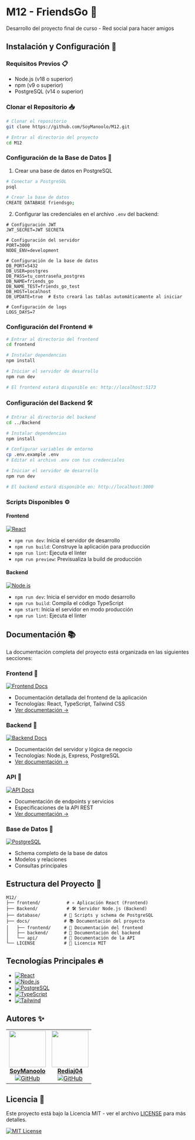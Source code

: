 # M12 - FriendsGo 🌟
Desarrollo del proyecto final de curso - Red social para hacer amigos

## Instalación y Configuración 🚀

### Requisitos Previos 📋
- Node.js (v18 o superior)
- npm (v9 o superior)
- PostgreSQL (v14 o superior)

### Clonar el Repositorio 📥
```bash
# Clonar el repositorio
git clone https://github.com/SoyManoolo/M12.git

# Entrar al directorio del proyecto
cd M12
```

### Configuración de la Base de Datos 💾
1. Crear una base de datos en PostgreSQL
```bash
# Conectar a PostgreSQL
psql

# Crear la base de datos
CREATE DATABASE friendsgo;
```

2. Configurar las credenciales en el archivo `.env` del backend:
```env
# Configuración JWT
JWT_SECRET=JWT SECRETA

# Configuración del servidor
PORT=3000
NODE_ENV=development

# Configuración de la base de datos
DB_PORT=5432
DB_USER=postgres
DB_PASS=tu_contraseña_postgres
DB_NAME=friends_go
DB_NAME_TEST=friends_go_test
DB_HOST=localhost
DB_UPDATE=true  # Esto creará las tablas automáticamente al iniciar

# Configuración de logs
LOGS_DAYS=7
```

### Configuración del Frontend ⚛️
```bash
# Entrar al directorio del frontend
cd frontend

# Instalar dependencias
npm install

# Iniciar el servidor de desarrollo
npm run dev

# El frontend estará disponible en: http://localhost:5173
```

### Configuración del Backend 🛠️
```bash
# Entrar al directorio del backend
cd ../Backend

# Instalar dependencias
npm install

# Configurar variables de entorno
cp .env.example .env
# Editar el archivo .env con tus credenciales

# Iniciar el servidor de desarrollo
npm run dev

# El backend estará disponible en: http://localhost:3000
```

### Scripts Disponibles ⚙️

#### Frontend
[![React](https://img.shields.io/badge/React-18.x-blue)](https://reactjs.org/)
- `npm run dev`: Inicia el servidor de desarrollo
- `npm run build`: Construye la aplicación para producción
- `npm run lint`: Ejecuta el linter
- `npm run preview`: Previsualiza la build de producción

#### Backend
[![Node.js](https://img.shields.io/badge/Node.js-18.x-green)](https://nodejs.org/)
- `npm run dev`: Inicia el servidor en modo desarrollo
- `npm run build`: Compila el código TypeScript
- `npm start`: Inicia el servidor en modo producción
- `npm run lint`: Ejecuta el linter

## Documentación 📚
La documentación completa del proyecto está organizada en las siguientes secciones:

### Frontend 🎨
[![Frontend Docs](https://img.shields.io/badge/Docs-Frontend-blue)](https://github.com/SoyManoolo/M12/blob/main/docs/frontend/README.md)
- Documentación detallada del frontend de la aplicación
- Tecnologías: React, TypeScript, Tailwind CSS
- [Ver documentación →](https://github.com/SoyManoolo/M12/blob/main/docs/frontend/README.md)

### Backend 🔧
[![Backend Docs](https://img.shields.io/badge/Docs-Backend-green)](https://github.com/SoyManoolo/M12/blob/main/docs/backend/README.md)
- Documentación del servidor y lógica de negocio
- Tecnologías: Node.js, Express, PostgreSQL
- [Ver documentación →](https://github.com/SoyManoolo/M12/blob/main/docs/backend/README.md)

### API 🔌
[![API Docs](https://img.shields.io/badge/Docs-API-orange)](https://github.com/SoyManoolo/M12/blob/main/docs/api/README.md)
- Documentación de endpoints y servicios
- Especificaciones de la API REST
- [Ver documentación →](https://github.com/SoyManoolo/M12/blob/main/docs/api/README.md)

### Base de Datos 💾
[![PostgreSQL](https://img.shields.io/badge/PostgreSQL-14.x-blue)](https://www.postgresql.org/)
- Schema completo de la base de datos
- Modelos y relaciones
- Consultas principales

## Estructura del Proyecto 📁
```
M12/
├── frontend/          # ⚛️ Aplicación React (Frontend)
├── Backend/           # 🛠️ Servidor Node.js (Backend)
├── database/         # 💾 Scripts y schema de PostgreSQL
├── docs/             # 📚 Documentación del proyecto
│   ├── frontend/     # 🎨 Documentación del frontend
│   ├── backend/      # 🔧 Documentación del backend
│   └── api/          # 🔌 Documentación de la API
└── LICENSE           # 📜 Licencia MIT
```

## Tecnologías Principales 🔥
- [![React](https://img.shields.io/badge/React-Frontend-blue)](https://reactjs.org/)
- [![Node.js](https://img.shields.io/badge/Node.js-Backend-green)](https://nodejs.org/)
- [![PostgreSQL](https://img.shields.io/badge/PostgreSQL-Database-blue)](https://www.postgresql.org/)
- [![TypeScript](https://img.shields.io/badge/TypeScript-5.x-blue)](https://www.typescriptlang.org/)
- [![Tailwind](https://img.shields.io/badge/Tailwind-CSS-38B2AC)](https://tailwindcss.com/)

## Autores ✨

<table>
  <tr>
    <td align="center">
      <a href="https://github.com/SoyManoolo">
        <img src="https://github.com/SoyManoolo.png" width="100px;" alt=""/>
        <br />
        <b>SoyManoolo</b>
        <br />
        <img src="https://img.shields.io/badge/GitHub-SoyManoolo-181717?logo=github" alt="GitHub"/>
      </a>
    </td>
    <td align="center">
      <a href="https://github.com/Rediaj04">
        <img src="https://github.com/Rediaj04.png" width="100px;" alt=""/>
        <br />
        <b>Rediaj04</b>
        <br />
        <img src="https://img.shields.io/badge/GitHub-Rediaj04-181717?logo=github" alt="GitHub"/>
      </a>
    </td>
  </tr>
</table>

## Licencia 📜
Este proyecto está bajo la Licencia MIT - ver el archivo [LICENSE](LICENSE) para más detalles.

[![MIT License](https://img.shields.io/badge/License-MIT-green.svg)](https://choosealicense.com/licenses/mit/)
